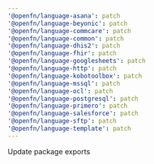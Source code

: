```yaml
---
'@openfn/language-asana': patch
'@openfn/language-beyonic': patch
'@openfn/language-commcare': patch
'@openfn/language-common': patch
'@openfn/language-dhis2': patch
'@openfn/language-fhir': patch
'@openfn/language-googlesheets': patch
'@openfn/language-http': patch
'@openfn/language-kobotoolbox': patch
'@openfn/language-mssql': patch
'@openfn/language-ocl': patch
'@openfn/language-postgresql': patch
'@openfn/language-primero': patch
'@openfn/language-salesforce': patch
'@openfn/language-sftp': patch
'@openfn/language-template': patch
---
```


Update package exports
